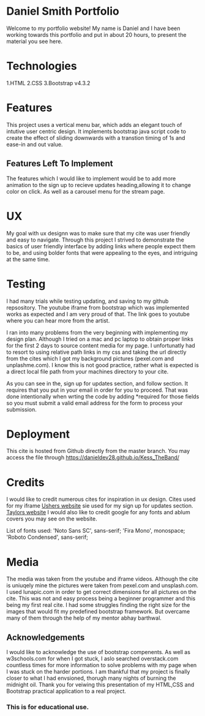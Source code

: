 # Daniel Smith Portfolio

Welcome to my portfolio website! My name is Daniel and I have been working
towards this portfolio and put in about 20 hours, to present the material you see
here.

# Technologies

1.HTML
2.CSS
3.Bootstrap v4.3.2

# Features

This project uses a vertical menu bar, which adds an elegant touch of intutive
user centric design. It implements bootstrap java script code to create the effect 
of sliding downwards with a transtion timing of 1s and ease-in and out value.

## Features Left To Implement

The features which I would like to implement would be to add 
more animation to the sign up to recieve updates heading,allowing it to change 
color on click. As well as a carousel menu for the stream page.

# UX

My goal with ux designn was to make sure that my cite was user friendly and 
easy to navigate. Through this project I strived to demonstrate the basics
of user friendly interface by adding links where people expect them to be, and 
using bolder fonts that were appealing to the eyes, and intriguing at the same
time.

# Testing

I had many trials while testing updating, and saving to my github repsository.
The youtube iframe from bootstrap which was implemented works as expected 
and I am very proud of that. The link goes to youtube where you can hear more
from the artist.

I ran into many problems from the very beginning with implementing my design 
plan. Although I tried on a mac and pc laptop to obtain proper links for 
the first 2 days to source content media for my page. I unfortunatly had to resort 
to using relative path links in my css and taking the url directly from the 
cites which I got my background pictures (pexel.com and unplashme.com). I know 
this is not good practice, rather what is expected is a direct local file path 
from your machines directory to your cite.

As you can see in the, sign up for updates section, and follow section. It 
requires that you put in your email in order for you to proceed. That was done 
intentionally when wrting the code by adding *required for those fields so you
must submit a valid email address for the form to process your
submission.

# Deployment

This cite is hosted from Github directly from the master branch.
You may access the file through https://danieldev28.github.io/Kess_TheBand/

# Credits 

I would like to credit numerous cites for inspiration in ux design.
Cites used for my iframe <a href="http://www.usherworld.com/">Ushers website</a> 
sie used for my sign up for updates section.
<a href="https://www.taylorswift.com/">Taylors website</a> 
I would also like to credit google for any fonts and ablum covers you may see 
on the website.

List of fonts used:
 'Noto Sans SC', sans-serif;
 'Fira Mono', monospace;
 'Roboto Condensed', sans-serif;

# Media 

The media was taken from the youtube and iframe videos. Although 
the cite is uniuqely mine the pictures were taken from
pexel.com and unsplash.com. I used lunapic.com in order to get correct
dimensions for all pictures on the cite. This was not and easy process being a
beginner programmer and this being my first real cite. I had some struggles 
finding the right size for the images that would fit my predefined bootstrap 
framework. But overcame many of them through the help of my mentor abhay barthwal.

## Acknowledgements

I would like to acknowledge the use of bootstrap compenents. As well as 
w3schools.com for when I got stuck, I aslo searched overstack.com countless
times for more information to solve problems with my page when I was stuck 
on the harder portions. I am thankful that my project is finally closer to what 
I had envsioned, thorugh many nights of burning the midnight oil. Thank you for
veiwing this presentation of my HTML,CSS and Bootstrap practical application to 
a real project. 

### This is for educational use.






